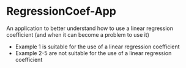 # RegressionCoef-App
An application to better understand how to use a linear regression coefficient (and when it can become a problem to use it)

- Example 1 is suitable for the use of a linear regression coefficient
- Example 2-5 are not suitable for the use of a linear regression coefficient
